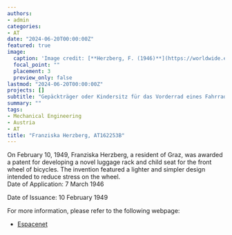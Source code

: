 ```yaml
---
authors:
- admin
categories:
- AT
date: "2024-06-20T00:00:00Z"
featured: true
image:
  caption: 'Image credit: [**Herzberg, F. (1946)**](https://worldwide.espacenet.com/patent/search/family/003651368/publication/AT162253B?q=pn%3DAT162253B)'
  focal_point: ""
  placement: 3
  preview_only: false
lastmod: "2024-06-20T00:00:00Z"
projects: []
subtitle: "Gepäckträger oder Kindersitz für das Vorderrad eines Fahrrades."
summary: ""
tags:
- Mechanical Engineering
- Austria
- AT 
title: "Franziska Herzberg, AT162253B"
---
```

On February 10, 1949, Franziska Herzberg, a resident of Graz, was awarded a patent for developing a novel luggage rack and child seat for the front wheel of bicycles. The invention featured a lighter and simpler design intended to reduce stress on the wheel.    
Date of Application: 7 March 1946 

Date of Issuance: 10 February 1949

For more information, please refer to the following webpage: 

- [Espacenet](https://worldwide.espacenet.com/patent/search/family/003651368/publication/AT162253B?q=pn%3DAT162253B)